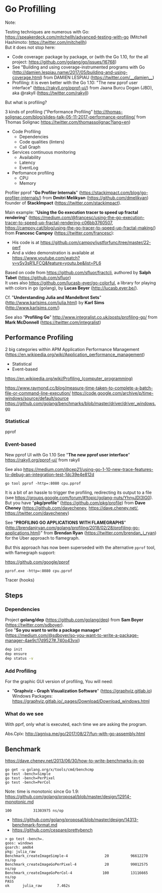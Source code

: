 # Go Profilling

Note:

Testing techniques are numerous with Go: <https://speakerdeck.com/mitchellh/advanced-testing-with-go>
(Mitchell Hashimoto: <https://twitter.com/mitchellh>)  
But it does not stop here:

- Code coverage: package by package, or (with the Go 1.10, for the all project: <https://github.com/golang/go/issues/16768>)
- See "Building and using coverage-instrumented programs with Go (<http://damien.lespiau.name/2017/05/building-and-using-coverage.html>)
  from DAMIEN LESPIAU (<https://twitter.com/__damien__>)
- Profiling: it is even better with the Go 1.10: "The new pprof user interface"
  (<https://rakyll.org/pprof-ui/>) from Jaana Burcu Dogan (JBD), aka @rakyll (<https://twitter.com/rakyll>)

But what is profiling?

3 kinds of profiling ("Performance Profiling" <http://thomas-solignac.com/blog/slides-talk-05-11-2017-performance-profiling/>
from Thomas Solignac <https://twitter.com/thomassolignac?lang=en>)

- Code Profiling
  - Dependencies
  - Code qualities (linters)
  - Call Graph
- Services continuous monitoring
  - Availability
  - Latency
  - EventLog
- Perfomance profiling
  - CPU
  - Memory

Profiler pprof "**Go Profiler Internals**" (<https://stackimpact.com/blog/go-profiler-internals/>)
from **Dmitri Melikyan** (<https://github.com/dmelikyan>)
founder of **StackImpact** (<https://twitter.com/stackimpact>).

Main example: "**Using the Go execution tracer to speed up fractal rendering**" (<https://medium.com/@francesc/using-the-go-execution-tracer-to-speed-up-fractal-rendering-c06bb3760507>,
<https://campoy.cat/blog/using-the-go-tracer-to-speed-up-fractal-making/>)
from **Francesc Campoy** (<https://twitter.com/francesc>):

- His code is at <https://github.com/campoy/justforfunc/tree/master/22-perf>
- And a video demonstration is available at <https://www.youtube.com/watch?v=ySy3sR1LFCQ&feature=youtu.be&list=PL6>

Based on code from <https://github.com/sfluor/fractcli>, authored
by **Salph Tabet** (<https://github.com/sfluor>)  
It uses also <https://github.com/lucasb-eyer/go-colorful>, a library for playing
with colors in go (golang), by **Lucas Beyer** (<http://lucasb.eyer.be/>).

Cf. "**Understanding Julia and Mandelbrot Sets**" (<http://www.karlsims.com/julia.html>)
by **Karl Sims** (<http://www.karlsims.com/>)

See also "**Profiling Go**" <http://www.integralist.co.uk/posts/profiling-go/>
from **Mark McDonnell** (<https://twitter.com/integralist>)

## Performance Profiling

2 big categories within APM Application Performance Management (<https://en.wikipedia.org/wiki/Application_performance_management>)

- Statistical
- Event-based

<https://en.wikipedia.org/wiki/Profiling_(computer_programming)>

<https://www.raymond.cc/blog/measure-time-taken-to-complete-a-batch-file-or-command-line-execution/>
<https://code.google.com/archive/p/time-windows/source/default/source>
<https://github.com/golang/benchmarks/blob/master/driver/driver_windows.go>

### Statistical

pprof

### Event-based

New pprof UI with Go 1.10
See "**The new pprof user interface**" <https://rakyll.org/pprof-ui/> from rakyll

See also <https://medium.com/@cep21/using-go-1-10-new-trace-features-to-debug-an-integration-test-1dc39e4e812d>

    go tool pprof -http=:8080 cpu.pprof

It is a bit of an hassle to trigger the profiling, redirecting its output to a file
(see <https://groups.google.com/forum/#!topic/golang-nuts/YhnyJDI3IG0>).  
But you have "**pkg/profile**" (<https://github.com/pkg/profile>) from **Dave Cheney**
(<https://github.com/davecheney>, <https://dave.cheney.net/>, <https://twitter.com/davecheney>)

See "**PROFILING GO APPLICATIONS WITH FLAMEGRAPHS**" (<http://brendanjryan.com/golang/profiling/2018/02/28/profiling-go-applications.html>)"
from **Brendan Ryan** (<https://twitter.com/brendan_j_ryan>) for the Uber approach
to flamegraph.

But this approach has now been superseded with the alternative `pprof` tool,
with flamegraph support:

<https://github.com/google/pprof>

    pprof.exe -http=:8080 cpu.pprof

Tracer (hooks)

## Steps

### Dependencies

Project **golang/dep** (<https://github.com/golang/dep>)
from **Sam Boyer** (<https://twitter.com/sdboyer>).  
See "**So you want to write a package manager**" (<https://medium.com/@sdboyer/so-you-want-to-write-a-package-manager-4ae9c17d9527#.740o43vxi>)

```bash
dep init
dep ensure
dep status -v
```

### Add Profiling

For the graphic GUI version of profiling, You will need:

- "**Graphviz - Graph Visualization Software**" (<https://graphviz.gitlab.io>)  
  Windows Packages: <https://graphviz.gitlab.io/_pages/Download/Download_windows.html>

### What do we see

With pprf, only what is executed, each time we are asking the program.

Abs.Cplx: <http://agniva.me/go/2017/08/27/fun-with-go-assembly.html>

## Benchmark

<https://dave.cheney.net/2013/06/30/how-to-write-benchmarks-in-go>

    go get -u golang.org/x/tools/cmd/benchcmp
    go test -bench=Simple
    go test -bench=PerPixel
    go test -bench=PerCol

Note: time is monotonic since Go 1.9: <https://github.com/golang/proposal/blob/master/design/12914-monotonic.md>

    100          31303975 ns/op

- <https://github.com/golang/proposal/blob/master/design/14313-benchmark-format.md>
- <https://github.com/cespare/prettybench>

````(bash)
> go test -bench=.
goos: windows
goarch: amd64
pkg: julia_raw
Benchmark_createImageSimple-4                 20          96612270 ns/op
Benchmark_createImageGoPerPixel-4             20          99012575 ns/op
Benchmark_createImageGoPerCol-4              100          13116665 ns/op
PASS
ok      julia_raw       7.462s
````